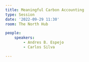 ```yaml
---
title: Meaningful Carbon Accounting
type: Session
date: '2022-09-29 11:30'
room: The North Hub

people:
    speakers:
        - Andres B. Espejo
        - Carlos Silva

---
```

